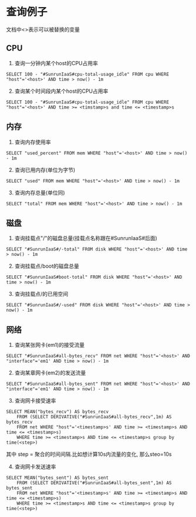 # 查询例子

文档中<>表示可以被替换的变量

## CPU

1. 查询一分钟内某个host的CPU占用率

```SELECT 100 - "#SunrunIaaS#cpu-total-usage_idle" FROM cpu WHERE "host"='<host>' AND time > now() - 1m``` 

2. 查询某个时间段内某个host的CPU占用率

```SELECT 100 - "#SunrunIaaS#cpu-total-usage_idle" FROM cpu WHERE "host"='<host>' AND time >= <timstamp>s and time <= <timestamp>s ```


## 内存

1. 查询内存使用率

```SELECT "used_percent" FROM mem WHERE "host"='<host>' AND time > now() - 1m```

2. 查询已用内存(单位为字节)

```SELECT "used" FROM mem WHERE "host"='<host>' AND time > now() - 1m```

3. 查询内存总量(单位同)

```SELECT "total" FROM mem WHERE "host"='<host>' AND time > now() - 1m```

## 磁盘

1. 查询挂载点"/"的磁盘总量(挂载点名称跟在#SunrunIaaS#后面)

```SELECT "#SunrunIaaS#/-total" FROM disk WHERE "host"='<host>' AND time > now() - 1m```

2. 查询挂载点/boot的磁盘总量

```SELECT "#SunrunIaaS#boot-total" FROM disk WHERE "host"='<host>' AND time > now() - 1m```

3. 查询挂载点/的已用空间

```SELECT "#SunrunIaaS#/-used" FROM disk WHERE "host"='<host>' AND time > now() - 1m```

## 网络

1. 查询某张网卡(em1)的接受流量

```SELECT "#SunrunIaaS#all-bytes_recv" FROM net WHERE "host"='<host>' AND "interface"='em1' AND time > now() - 1m```

2. 查询某章网卡(em2)的发送流量

```SELECT "#SunrunIaaS#all-bytes_sent" FROM net WHERE "host"='<host>' AND "interface"='em1' AND time > now() - 1m```

3. 查询网卡接受速率

```
SELECT MEAN("bytes_recv") AS bytes_recv
	FROM (SELECT DERIVATIVE("#SunrunIaaS#all-bytes_recv",1m) AS bytes_recv
	FROM net WHERE "host"='<timestamp>s' AND time >= <timestamp>s AND time <= <timestamp>s)
	WHERE time >= <timestamp>s AND time <= <timestamp>s group by time(<step>)
```

其中 step = 聚合的时间间隔.比如想计算10s内流量的变化, 那么steo=10s

4. 查询网卡发送速率

```
SELECT MEAN("bytes_sent") AS bytes_sent
	FROM (SELECT DERIVATIVE("#SunrunIaaS#all-bytes_sent",1m) AS bytes_sent
	FROM net WHERE "host"='<timestamp>s' AND time >= <timestamp>s AND time <= <timestamp>s)
	WHERE time >= <timestamp>s AND time <= <timestamp>s group by time(<step>)
```